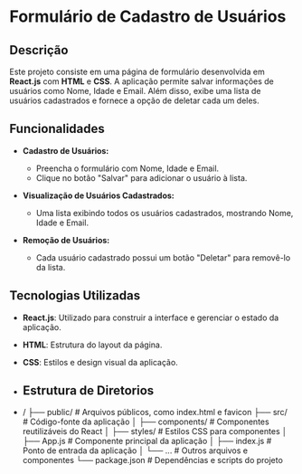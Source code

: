 # Formulário de Cadastro de Usuários

## Descrição

Este projeto consiste em uma página de formulário desenvolvida em **React.js** com **HTML** e **CSS**. A aplicação permite salvar informações de usuários como Nome, Idade e Email. Além disso, exibe uma lista de usuários cadastrados e fornece a opção de deletar cada um deles.

## Funcionalidades

- **Cadastro de Usuários:**
  - Preencha o formulário com Nome, Idade e Email.
  - Clique no botão "Salvar" para adicionar o usuário à lista.

- **Visualização de Usuários Cadastrados:**
  - Uma lista exibindo todos os usuários cadastrados, mostrando Nome, Idade e Email.

- **Remoção de Usuários:**
  - Cada usuário cadastrado possui um botão "Deletar" para removê-lo da lista.

## Tecnologias Utilizadas

- **React.js**: Utilizado para construir a interface e gerenciar o estado da aplicação.
- **HTML**: Estrutura do layout da página.
- **CSS**: Estilos e design visual da aplicação.

- ## Estrutura de Diretorios
- /
├── public/                # Arquivos públicos, como index.html e favicon
├── src/                   # Código-fonte da aplicação
│   ├── components/        # Componentes reutilizáveis do React
│   ├── styles/            # Estilos CSS para componentes
│   ├── App.js             # Componente principal da aplicação
│   ├── index.js           # Ponto de entrada da aplicação
│   └── ...                # Outros arquivos e componentes
└── package.json           # Dependências e scripts do projeto
